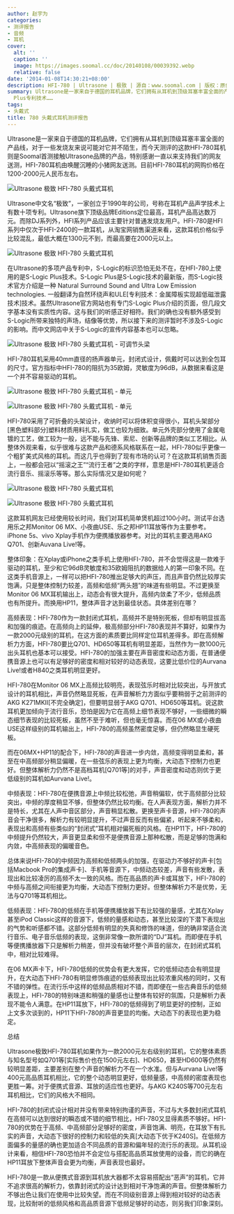 ```yaml
---
author: 赵宇为
categories:
- 测评报告
- 音频
- 耳机
cover:
  alt: ''
  caption: ''
  image: https://images.soomal.cc/doc/20140108/00039392.webp
  relative: false
date: '2014-01-08T14:30:21+08:00'
description: HFI-780 | Ultrasone | 极致 | 源自：www.soomal.com | 版权：原创 |  平均/总评分：09.78/88
summary: Ultrasone是一家来自于德国的耳机品牌，它们拥有从耳机到顶级耳塞丰富全面的产品线，对于一些发烧友来说可能对它并不陌生，而今天测评的这款HFI-780耳机则是Soomal首测接触Ultrasone品牌的产品。HFI-780是一款定位在1500元左右的耳机，它使用40mm扬声器单元，封闭式设计，具有S-Logic
  Plus专利技术……
tags:
- 头戴式
title: 780 头戴式耳机测评报告
---
```


Ultrasone是一家来自于德国的耳机品牌，它们拥有从耳机到顶级耳塞丰富全面的产品线，对于一些发烧友来说可能对它并不陌生，而今天测评的这款HFI-780耳机则是Soomal首测接触Ultrasone品牌的产品，特别感谢一直以来支持我们的网友送测，HFI-780耳机由唤醒沉睡的小猪网友送测。目前HFI-780耳机的网购价格在1200-2000元人民币左右。



![Ultrasone 极致 HFI-780 头戴式耳机](https://images.soomal.cc/doc/20131221/00038741.webp)



Ultrasone中文名“极致”，一家创立于1990年的公司，号称在耳机产品声学技术上有数十项专利。Ultrasone旗下顶级品牌Editions定位最高，耳机产品高达数万元。而除DJ系列外，HFI系列产品应该主要针对普通发烧友用户。HFI-780是HFI系列中仅次于HFI-2400的一款耳机，从淘宝网销售渠道来看，这款耳机价格似乎比较混乱，最低大概在1300元不到，而最高要在2000元以上。



![Ultrasone 极致 HFI-780 头戴式耳机](https://images.soomal.cc/doc/20131221/00038741.webp)



在Ultrasone的多项产品专利中，S-Logic的标识恐怕无处不在，在HFI-780上使用的是S-Logic Plus技术。S-Logic Plus是S-Logic技术的最新版，而S-Logic技术官方介绍是一种 Natural Surround Sound and Ultra Low Emission technologies. 一般翻译为自然环绕声和ULE[专利技术：金属障板实现超低磁泄露技术]技术。虽然Ultrasone官方网站也有专门S-Logic Plus介绍的页面，但几段文字基本没有实质性内容。这与我们的听感正好相符。我们的确也没有额外感受到S-Logic所带来独特的声场，结像等优势，所以接下来的测评暂时不涉及S-Logic的影响。而中文网店中关于S-Logic的宣传内容基本也可以忽略。



![Ultrasone 极致 HFI-780 头戴式耳机 - 可调节头梁](https://images.soomal.cc/doc/20131221/00038748.webp)



HFI-780耳机采用40mm直径的扬声器单元，封闭式设计，佩戴时可以达到全包耳的尺寸。官方指标中HFI-780的阻抗为35欧姆，灵敏度为96dB，从数据来看这是一个并不容易驱动的耳机。



![Ultrasone 极致 HFI-780 头戴式耳机 - 单元](https://images.soomal.cc/doc/20131221/00038752_01.webp)



![Ultrasone 极致 HFI-780 头戴式耳机 - 单元](https://images.soomal.cc/doc/20131221/00038753_01.webp)



HFI-780采用了可折叠的头架设计，收纳时可以将体积变得很小，耳机头架部分[黑色塑料部分]塑料材质用料扎实，做工也较为细致。单元外壳部分使用了金属电镀的工艺，做工较为一般，远不能与先锋、索尼、创新等品牌的类似工艺相比。从整体外观来看，似乎很难与这款产品和德系风格联系在一起，HFI-780似乎更像一个粗犷美式风格的耳机。而这几乎也得到了现有市场的认可？在这款耳机销售页面上，一般都会冠以“摇滚之王”“流行王者”之类的字样，意思是HFI-780耳机更适合流行音乐、摇滚乐等等。那么实际情况又是如何呢？



![Ultrasone 极致 HFI-780 头戴式耳机](https://images.soomal.cc/doc/20131221/00038744_01.webp)



![Ultrasone 极致 HFI-780 头戴式耳机](https://images.soomal.cc/doc/20131221/00038745_01.webp)



这款耳机网友已经使用较长时间，我们对耳机简单煲机超过100小时。测试平台选用乐之邦Monitor 06 MX、小夜曲USE、乐之邦HP11耳放等作为主要参考。iPhone 5s、vivo Xplay手机作为便携播放器参考。对比的耳机主要选用AKG Q701、创新Auvana Live!等。



整体印象：在Xplay或iPhone之类手机上使用HFI-780，并不会觉得这是一款难于驱动的耳机，至少和它96dB灵敏度和35欧姆阻抗的数据给人的第一印象不同。在这类手机音源上，一样可以把HFI-780推出足够大的声压，而且声音仍然比较厚实饱满，只是整体控制力较差，高频和低频“两头翘”的味道有些明显。不过更换至Monitor 06 MX耳机输出上，动态会有很大提升，高频内敛柔了不少，低频品质也有所提升。而换用HP11，整体声音才达到最佳状态。具体差别在哪？



高频表现：HFI-780作为一款封闭式耳机，高频并不是特别死板，但却有明显拔高和加强的痕迹。在高频向上的延伸，极高频部分HFI-780表现并不算好，如果作为一款2000元级别的耳机，在这方面的素质要比同样定位耳机差得多。即在高频解析力方面，HFI-780要比Q701、HD650等耳机有明显差距，当然作为一款1000元出头耳机也基本可以接受。HFI-780的加强主要在声音密度和动态方面，在普通便携音源上也可以有足够好的密度和相对较好的动态表现，这要比低价位的Aurvana Live!或者H840之类耳机明显更好。



HFI-780在Monitor 06 MX上高频比较明亮，表现弦乐时相对比较突出，与开放式设计的耳机相比，声音仍然略显死板，在声音解析力方面似乎要稍弱于之前测评的AKG K271MKII[不完全确定]，但要明显弱于AKG Q701、HD650等耳机。说这款耳机更加倾向于流行音乐，恐怕是因为它在高频上细节表现不够好，一些细微的瞬态细节表现的比较死板，虽然不至于难听，但也毫无惊喜。而在06 MX或小夜曲USE这样级别的耳机输出上，HFI-780的高频虽然密度足够，但仍然略显生硬死板。



而在06MX+HP11的配合下，HFI-780的声音进一步内敛，高频变得明显柔和，甚至在中高频部分稍显偏暖，在一些弦乐的表现上更为均衡，大动态下控制力也更好。但整体解析力仍然不是高档耳机[Q701等]的对手，声音密度和动态则优于更低级别的耳机如Aurvana Live!。



中频表现：HFI-780在便携音源上中频比较松弛，声音稍偏软，优于高频部分比较突出，中频的厚度稍显不够，但整体仍然比较均衡。在人声表现方面，解析力并不是特长，尤其在人声中音区部分，声音稍显松散。更换至声卡音源，HFI-780的声音会干净很多，解析力有较明显提升，不过声音反而有些偏紧，听起来不够柔和，表现出和高频有些类似的“封闭式”耳机相对偏死板的风格。在HP11下，HFI-780的中频提升仍然较大，声音更显柔和但不是便携音源上那种松散，而是足够的饱满和内敛，中高频表现的偏暖音色。



总体来说HFI-780的中频因为高频和低频两头的加强，在驱动力不够好的声卡[包括Macbook Pro的集成声卡]、手机等音源下，中频动态较差，声音有些发散，表现出和比较凌厉的高频不太一致的风格。而在高品质的声卡或耳放下，HFI-780的中频与高频之间衔接更为均衡，大动态下控制力更好。但整体解析力不是优势，无法与Q701等耳机相比。



低频表现：HFI-780的低频在手机等便携播放器下有比较强的量感，尤其在Xplay甚至iPod Classic这样的音源下，低频的量感和动态，甚至比较深的下潜下表现出的气势和听感都不错。这部分低频有明显的失真和修饰的味道，但的确非常适合流行音乐、电子音乐低频的表现，这倒非常像一款所谓的“DJ”耳机。而即便在手机等便携播放器下只是解析力稍差，但并没有破坏整个声音的层次，在封闭式耳机中，相对比较难得。



在06 MX声卡下，HFI-780低频的优势会有更大发挥，它的低频动态会有明显提升，在大动态下HFI-780有明显修饰痕迹的低频表现出比较浓重风格的同时，又有不错的弹性。在流行乐中这样的低频品质相对不错，而即便在一些古典音乐的低频表现上，HFI-780的特别味道和稍强的量感也让整体有较好的氛围，只是解析力表现不能令人满意。在HP11耳放下，HFI-780的低频得到了明显更好的控制，正如上文多次谈到的，HP11下HFI-780的声音更显的均衡。大动态下的表现也更为稳定。



总结



Ultrasone极致HFI-780耳机如果作为一款2000元左右级别的耳机，它的整体素质与知名型号如Q701等[实际售价也在1500元左右]、HD650，甚至HD600等仍然有较明显差距，主要差别在整个声音的解析力不在一个水准。但与Aurvana Live!等400元高品质耳机相比，它的整个动态明显更好，低频量感，中高频的密度表现也更胜一筹。对于便携式音源、耳放的适应性也更好。与AKG K240S等700元左右耳机相比，它们的风格大不相同。



HFI-780的封闭式设计相对并没有带来特别拘谨的声音，不过与大多数封闭式耳机在高频可以达到很好的瞬态或不错的细节相比，HFI-780又显得素质不够好。HFI-780的优势在于高频、中高频部分足够好的密度，声音饱满、明亮，在耳放下有扎实的声音，大动态下很好的控制力和较低的失真[大动态下优于K240S]。在低频方面偏多的量感的确也更加适合不同品质的音源和偏年轻的流行乐的表现。从耳机设计来看，相信HFI-780恐怕并不会定位与搭配高品质耳放使用的设备，而它的确在HP11耳放下整体声音会更为均衡，声音表现也最好。



HFI-780是一款从便携式音源到耳机放大器都不太容易搭配出“恶声”的耳机，它并不追求很高的解析力，依靠封闭式的设计达到相对干净饱满的声音。但整体解析力不够出色让我们在使用中比较失望。而在不同级别音源上得到相对较好的动态表现，比较耐听的低频风格和高品质音源下低频足够好的动态，则另我们印象深刻。